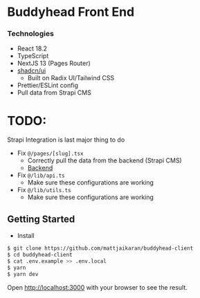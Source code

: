 # Buddyhead Front End

### Technologies

- React 18.2
- TypeScript
- NextJS 13 (Pages Router)
- [shadcn/ui](https://ui.shadcn.com/docs)
  - Built on Radix UI/Tailwind CSS
- Prettier/ESLint config
- Pull data from Strapi CMS

# TODO:

Strapi Integration is last major thing to do

- Fix `@/pages/[slug].tsx`
  - Correctly pull the data from the backend (Strapi CMS)
  - [Backend](https://github.com/mattjaikaran/buddyhead)
- Fix `@/lib/api.ts`
  - Make sure these configurations are working
- Fix `@/lib/utils.ts`
  - Make sure these configurations are working

## Getting Started

- Install

```bash
$ git clone https://github.com/mattjaikaran/buddyhead-client
$ cd buddyhead-client
$ cat .env.example >> .env.local
$ yarn
$ yarn dev
```

Open [http://localhost:3000](http://localhost:3000) with your browser to see the result.
